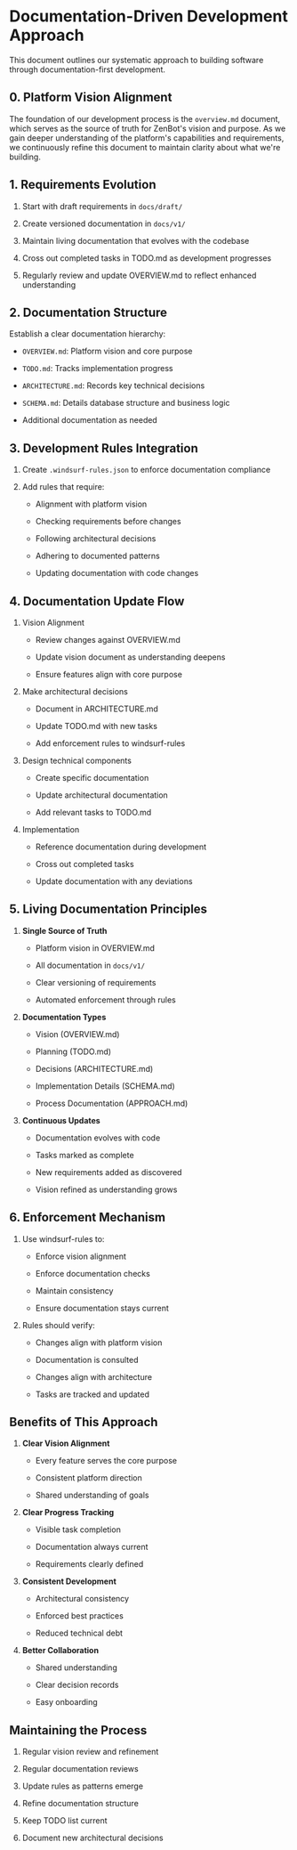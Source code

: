 # Documentation-Driven Development Approach

This document outlines our systematic approach to building software through documentation-first development.

## 0. Platform Vision Alignment

The foundation of our development process is the `overview.md` document, which serves as the source of truth for ZenBot's vision and purpose. As we gain deeper understanding of the platform's capabilities and requirements, we continuously refine this document to maintain clarity about what we're building.

## 1. Requirements Evolution

1. Start with draft requirements in `docs/draft/`

2. Create versioned documentation in `docs/v1/`

3. Maintain living documentation that evolves with the codebase

4. Cross out completed tasks in TODO.md as development progresses

5. Regularly review and update OVERVIEW.md to reflect enhanced understanding

## 2. Documentation Structure

Establish a clear documentation hierarchy:

* `OVERVIEW.md`: Platform vision and core purpose

* `TODO.md`: Tracks implementation progress

* `ARCHITECTURE.md`: Records key technical decisions

* `SCHEMA.md`: Details database structure and business logic

* Additional documentation as needed

## 3. Development Rules Integration

1. Create `.windsurf-rules.json` to enforce documentation compliance

2. Add rules that require:

   * Alignment with platform vision

   * Checking requirements before changes

   * Following architectural decisions

   * Adhering to documented patterns

   * Updating documentation with code changes

## 4. Documentation Update Flow

1. Vision Alignment

   * Review changes against OVERVIEW.md

   * Update vision document as understanding deepens

   * Ensure features align with core purpose

2. Make architectural decisions

   * Document in ARCHITECTURE.md

   * Update TODO.md with new tasks

   * Add enforcement rules to windsurf-rules

3. Design technical components

   * Create specific documentation

   * Update architectural documentation

   * Add relevant tasks to TODO.md

4. Implementation

   * Reference documentation during development

   * Cross out completed tasks

   * Update documentation with any deviations

## 5. Living Documentation Principles

1. **Single Source of Truth**

   * Platform vision in OVERVIEW.md

   * All documentation in `docs/v1/`

   * Clear versioning of requirements

   * Automated enforcement through rules

2. **Documentation Types**

   * Vision (OVERVIEW.md)

   * Planning (TODO.md)

   * Decisions (ARCHITECTURE.md)

   * Implementation Details (SCHEMA.md)

   * Process Documentation (APPROACH.md)

3. **Continuous Updates**

   * Documentation evolves with code

   * Tasks marked as complete

   * New requirements added as discovered

   * Vision refined as understanding grows

## 6. Enforcement Mechanism

1. Use windsurf-rules to:

   * Enforce vision alignment

   * Enforce documentation checks

   * Maintain consistency

   * Ensure documentation stays current

2. Rules should verify:

   * Changes align with platform vision

   * Documentation is consulted

   * Changes align with architecture

   * Tasks are tracked and updated

## Benefits of This Approach

1. **Clear Vision Alignment**

   * Every feature serves the core purpose

   * Consistent platform direction

   * Shared understanding of goals

2. **Clear Progress Tracking**

   * Visible task completion

   * Documentation always current

   * Requirements clearly defined

3. **Consistent Development**

   * Architectural consistency

   * Enforced best practices

   * Reduced technical debt

4. **Better Collaboration**

   * Shared understanding

   * Clear decision records

   * Easy onboarding

## Maintaining the Process

1. Regular vision review and refinement

2. Regular documentation reviews

3. Update rules as patterns emerge

4. Refine documentation structure

5. Keep TODO list current

6. Document new architectural decisions